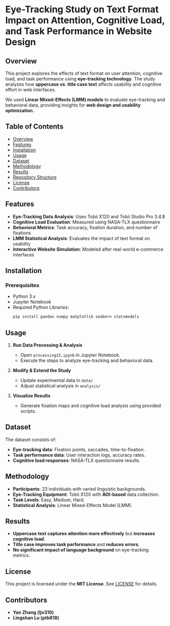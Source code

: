 # Eye-Tracking Study on Text Format Impact on Attention, Cognitive Load, and Task Performance in Website Design

## Overview
This project explores the effects of text format on user attention, cognitive load, and task performance using **eye-tracking technology**. The study analyzes how **uppercase vs. title case text** affects usability and cognitive effort in web interfaces.

We used **Linear Mixed-Effects (LMM) models** to evaluate eye-tracking and behavioral data, providing insights for **web design and usability optimization**.

## Table of Contents
- [Overview](#overview)
- [Features](#features)
- [Installation](#installation)
- [Usage](#usage)
- [Dataset](#dataset)
- [Methodology](#methodology)
- [Results](#results)
- [Repository Structure](#repository-structure)
- [License](#license)
- [Contributors](#contributors)

## Features
- **Eye-Tracking Data Analysis**: Uses Tobii X120 and Tobii Studio Pro 3.4.8
- **Cognitive Load Evaluation**: Measured using NASA-TLX questionnaire
- **Behavioral Metrics**: Task accuracy, fixation duration, and number of fixations
- **LMM Statistical Analysis**: Evaluates the impact of text format on usability
- **Interactive Website Simulation**: Modeled after real-world e-commerce interfaces

## Installation
### Prerequisites
- Python 3.x
- Jupyter Notebook
- Required Python Libraries:
  ```bash
  pip install pandas numpy matplotlib seaborn statsmodels

## Usage

1. **Run Data Processing & Analysis**
   - Open `processing15.ipynb` in Jupyter Notebook.
   - Execute the steps to analyze eye-tracking and behavioral data.

2. **Modify & Extend the Study**
   - Update experimental data in `data/`
   - Adjust statistical analysis in `analysis/`

3. **Visualize Results**
   - Generate fixation maps and cognitive load analysis using provided scripts.

## Dataset

The dataset consists of:
- **Eye-tracking data**: Fixation points, saccades, time-to-fixation.
- **Task performance data**: User interaction logs, accuracy rates.
- **Cognitive load responses**: NASA-TLX questionnaire results.

## Methodology

- **Participants**: 23 individuals with varied linguistic backgrounds.
- **Eye-Tracking Equipment**: Tobii X120 with **AOI-based** data collection.
- **Task Levels**: Easy, Medium, Hard.
- **Statistical Analysis**: Linear Mixed-Effects Model (LMM).

## Results

- **Uppercase text captures attention more effectively** but **increases cognitive load**.
- **Title case improves task performance** and **reduces errors**.
- **No significant impact of language background** on eye-tracking metrics.


## License
This project is licensed under the **MIT License**. See [LICENSE](LICENSE) for details.

## Contributors
- **Yan Zhang (ljv310)**
- **Lingshan Lu (ptb818)**

